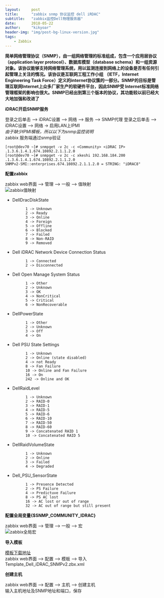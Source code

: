 ```yaml
---
layout:     post
title:      "zabbix snmp 协议监控 dell iRDAC"
subtitle:   "zabbix监控Dell物理服务器"
date:       2018-05-22
author:     "kikyoar"
header-img: "img/post-bg-linux-version.jpg"
tags:
    - Zabbix
---  
```



**简单网络管理协议（SNMP），由一组网络管理的标准组成，包含一个应用层协议（application layer protocol）、数据库模型（database schema）和一组资源对象。该协议能够支持网络管理系统，用以监测连接到网络上的设备是否有任何引起管理上关注的情况。该协议是互联网工程工作小组 （IETF，Internet Engineering Task Force）定义的internet协议簇的一部分。SNMP的目标是管理互联网Internet上众多厂家生产的软硬件平台，因此SNMP受 Internet标准网络管理框架的影响也很大。SNMP已经出到第三个版本的协议，其功能较以前已经大大地加强和改进了**  

**iDRAC开启SNMP服务**   

登录之后单击 —> iDRAC设置 —> 网络 —> 服务 —> SNMP代理
登录之后单击 —> iDRAC设置 —> 网络 -> 启用LAN上IPMI  
*由于缺少IPMI模板，所以以下为snmp监控说明*  
zabbix 服务端通过snmp验证   


	[root@dev70 ~]# snmpget -v 2c -c <Community> <iDRAC IP> .1.3.6.1.4.1.674.10892.2.1.1.2.0
	[root@dev70 ~]# snmpget -v 2c -c xkeshi 192.168.184.200 .1.3.6.1.4.1.674.10892.2.1.1.2.0
	SNMPv2-SMI::enterprises.674.10892.2.1.1.2.0 = STRING: "iDRAC8"  

**配置zabbix**  

zabbix web界面 —> 管理 —> 一般 —> 值映射  
![zabbix值映射](http://kikyoar.com/img/zabbix_mapping.png)  
	
- DellDracDiskState  
	
			1 -> Unknown
			2 -> Ready
			3 -> Online
			4 -> Foreign
			5 -> Offline
			6 -> Blocked
			7 -> Failed
			8 -> Non-RAID
			9 -> Removed  
	
- Dell iDRAC Network Device Connection Status  
	
			1 -> Connected
			2 -> Disconnected  
	
- Dell Open Manage System Status  
	
			1 -> Other
			2 -> Unknown
			3 -> OK
			4 -> NonCritical
			5 -> Critical
			6 -> NonRecoverable  
	
- DellPowerState  
	
			1 -> Other
			2 -> Unknown
			3 -> Off
			4 -> On  
	
- Dell PSU State Settings  

			1 -> Unknown
			2 -> Online (state disabled)
			4 -> not Ready
			8 -> Fan Failure
			10 -> Online and Fan Failure
			16 -> On
			242 -> Online and OK  
	
- DellRaidLevel  

			1 -> Unknown
			2 -> RAID-0
			3 -> RAID-1
			4 -> RAID-5
			5 -> RAID-6
			6 -> RAID-10
			7 -> RAID-50
			8 -> RAID-60
			9 -> Concatenated RAID 1
			10 -> Concatenated RAID 5  
	
- DellRaidVolumeState  

			1 -> Unknown
			2 -> Online
			3 -> Failed
			4 -> Degraded		
			
- Dell_PSU_SensorState  

			1 -> Presence Detected
			2 -> PS Failure
			4 -> Predictuve Failure
			8 -> PS AC lost
			16 -> AC lost or out of range
			32 -> AC out of range but still present   

**配置全局变量{$SNMP_COMMUNITY_IDRAC}**  

zabbix web界面 —> 管理 —> 一般 —> 宏  
![zabbix全局宏](http://kikyoar.com/img/zabbix_Macro.png)   

**导入模板**    

[模板下载地址](https://github.com/endersonmaia/zabbix-templates/tree/master/dell/idrac)  
zabbix web界面 —> 配置 —> 模板 —> 导入  
Template_Dell_iDRAC_SNMPv2.zbx.xml    

**创建主机**    

zabbix web界面 —> 配置 —> 主机 —> 创建主机  
输入主机地址及SNMP地址和端口，保存  
